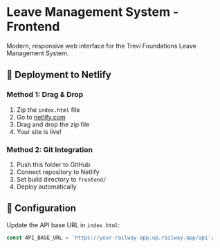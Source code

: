 # Leave Management System - Frontend

Modern, responsive web interface for the Trevi Foundations Leave Management System.

## 🚀 Deployment to Netlify

### Method 1: Drag & Drop
1. Zip the `index.html` file
2. Go to [netlify.com](https://netlify.com)
3. Drag and drop the zip file
4. Your site is live!

### Method 2: Git Integration
1. Push this folder to GitHub
2. Connect repository to Netlify
3. Set build directory to `frontend/`
4. Deploy automatically

## 🔧 Configuration

Update the API base URL in `index.html`:
```javascript
const API_BASE_URL = 'https://your-railway-app.up.railway.app/api';